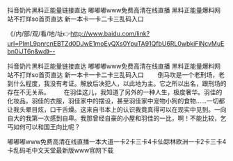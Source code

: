 抖音奶片黑料正能量链接直达
嘟嘟嘟www免费高清在线直播
黑料正能量爆料网站不打烊so首页直达
新一本卡一卡二卡三乱码入口


《/内/部/观/看/地/址👉http://www.baidu.com/link?url=PImL9pnrcnEBTZd0DJwE1moEyQXs0YpuTA91QfbU6RL0wbkiFlNcvMuEbn0iJT6n&wd》--

抖音奶片黑料正能量链接直达
嘟嘟嘟www免费高清在线直播
黑料正能量爆料网站不打烊so首页直达
新一本卡一卡二卡三乱码入口
　　倒马坎是一个老刑场，老到什么程度，我没有考证。解放后决犯人，以此地为主。它之所以出名，跟刑场的存在不无关系。
　　在羽佳这儿，我知道了另外的一种人生，极度奢华。羽佳的化妆品，羽佳的衣服，羽佳家中的摆设，甚至羽佳家中宠物小狗的食物……一切都让我头晕目炫，口干舌燥。这来自书本上的认识我竟真得可以在现实中见到。一向自大的我第一次感到自卑。我那曾经自豪的小屋和羽佳的一比，啊！不能比较，乞丐如何可以和国王向比呢？





嘟嘟嘟www免费高清在线直播一本大道一卡2卡三卡4卡仙踪林欧洲一卡2卡三卡4卡乱码毛中文天堂最新版www官网下载
